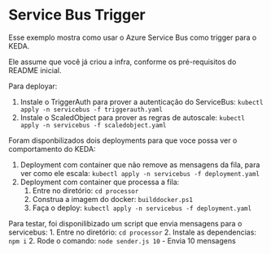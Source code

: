Service Bus Trigger
===================

Esse exemplo mostra como usar o Azure Service Bus como trigger para o KEDA.

Ele assume que você já criou a infra, conforme os pré-requisitos do README inicial.

Para deployar: 
1. Instale o TriggerAuth para prover a autenticação do ServiceBus: ```kubectl apply -n servicebus -f triggerauth.yaml```
2. Instale o ScaledObject para prover as regras de autoscale: ```kubectl apply -n servicebus -f scaledobject.yaml```


Foram disponbilizados dois deployments para que voce possa ver o comportamento do KEDA:
1. Deployment com container que não remove as mensagens da fila, para ver como ele escala: ```kubectl apply -n servicebus -f deployment.yaml```
2. Deployment com container que processa a fila: 
    1. Entre no diretório: ```cd processor```
    2. Construa a imagem do docker: ```builddocker.ps1```
    3. Faça o deploy: ```kubectl apply -n servicebus -f deployment.yaml```

Para testar, foi disponilibizado um script que envia mensagens para o servicebus:
    1. Entre no diretório: ```cd processor```
    2. Instale as dependencias: ```npm i```
    2. Rode o comando: ```node sender.js 10``` - Envia 10 mensagens

